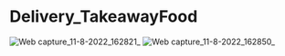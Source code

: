 # Delivery_TakeawayFood


![Web capture_11-8-2022_162821_](https://user-images.githubusercontent.com/106101620/184259092-82d83155-3003-4927-bd3f-76cb9cb13fec.jpeg)
![Web capture_11-8-2022_162850_](https://user-images.githubusercontent.com/106101620/184259106-71f2d0ab-00e2-4717-b6cf-66c44c93e284.jpeg)
